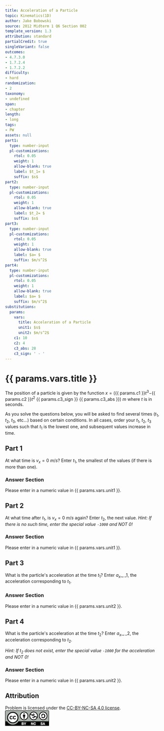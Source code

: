 ```yaml
---
title: Acceleration of a Particle
topic: Kinematics(1D)
author: Jake Bobowski
source: 2012 Midterm 1 Q6 Section 002
template_version: 1.3
attribution: standard
partialCredit: true
singleVariant: false
outcomes:
- 4.7.3.0
- 1.7.2.4
- 1.7.2.2
difficulty:
- hard
randomization:
- 2
taxonomy:
- undefined
span:
- chapter
length:
- long
tags:
- PW
assets: null
part1:
  type: number-input
  pl-customizations:
    rtol: 0.05
    weight: 1
    allow-blank: true
    label: $t_1= $
    suffix: $s$
part2:
  type: number-input
  pl-customizations:
    rtol: 0.05
    weight: 1
    allow-blank: true
    label: $t_2= $
    suffix: $s$
part3:
  type: number-input
  pl-customizations:
    rtol: 0.05
    weight: 1
    allow-blank: true
    label: $a= $
    suffix: $m/s^2$
part4:
  type: number-input
  pl-customizations:
    rtol: 0.05
    weight: 1
    allow-blank: true
    label: $a= $
    suffix: $m/s^2$
substitutions:
  params:
    vars:
      title: Acceleration of a Particle
      unit1: $s$
      unit2: $m/s^2$
    c1: 10
    c2: 4
    c3_abs: 28
    c3_sign: ' - '
---
```

# {{ params.vars.title }}
The position of a particle is given by the function $x = (${{ params.c1 }}$t^3 -${{ params.c2 }}$t^2$ {{ params.c3_sign }} {{ params.c3_abs }}) $m$ where $t$ is in seconds.

As you solve the questions below, you will be asked to find several times ($t_1$, $t_2$, $t_3$, etc...) based on certain conditions.
In all cases, order your $t_1$, $t_2$, $t_3$ values such that $t_1$ is the lowest one, and subsequent values increase in time.

## Part 1

At what time is $v_x = 0$ $m/s$? Enter $t_1$, the smallest of the values (if there is more than one).

### Answer Section

Please enter in a numeric value in {{ params.vars.unit1 }}.

## Part 2

At what time after $t_1$, is $v_x = 0$ $m/s$ again? Enter $t_2$, the next value.
*Hint: If there is no such time, enter the special value `-1000` and NOT 0!*

### Answer Section

Please enter in a numeric value in {{ params.vars.unit1 }}.

## Part 3

What is the particle's acceleration at the time $t_1$? Enter $a_x\_,\_1$, the acceleration corresponding to $t_1$.

### Answer Section

Please enter in a numeric value in {{ params.vars.unit2 }}.

## Part 4

What is the particle's acceleration at the time $t_2$? Enter $a_x\_,\_2$, the acceleration corresponding to $t_2$.

*Hint: If $t_2$ does not exist, enter the special value `-1000` for the acceleration and NOT 0!*

### Answer Section

Please enter in a numeric value in {{ params.vars.unit2 }}.

## Attribution

Problem is licensed under the [CC-BY-NC-SA 4.0 license](https://creativecommons.org/licenses/by-nc-sa/4.0/).<br> ![The Creative Commons 4.0 license requiring attribution-BY, non-commercial-NC, and share-alike-SA license.](https://raw.githubusercontent.com/firasm/bits/master/by-nc-sa.png)